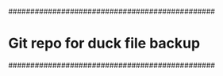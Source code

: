 ###############################################
# Git repo for duck file backup
###############################################
